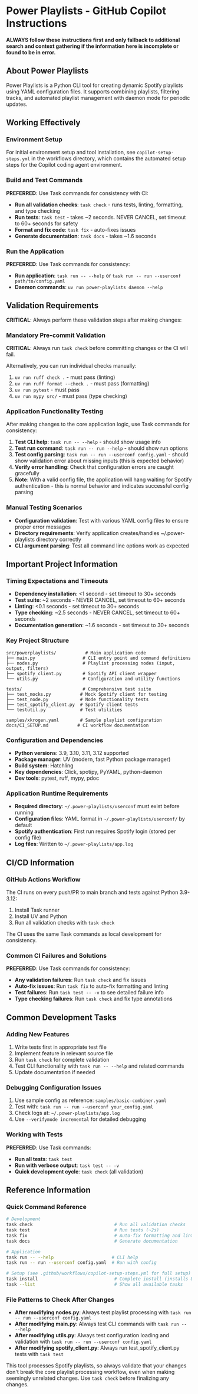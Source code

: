 # Power Playlists - GitHub Copilot Instructions

**ALWAYS follow these instructions first and only fallback to additional search and context gathering if the information here is incomplete or found to be in error.**

## About Power Playlists

Power Playlists is a Python CLI tool for creating dynamic Spotify playlists using YAML configuration files. It supports combining playlists, filtering tracks, and automated playlist management with daemon mode for periodic updates.

## Working Effectively

### Environment Setup
For initial environment setup and tool installation, see `copilot-setup-steps.yml` in the workflows directory, which contains the automated setup steps for the Copilot coding agent environment.

### Build and Test Commands

**PREFERRED**: Use Task commands for consistency with CI:

- **Run all validation checks**: `task check` - runs tests, linting, formatting, and type checking
- **Run tests**: `task test` - takes ~2 seconds. NEVER CANCEL, set timeout to 60+ seconds for safety
- **Format and fix code**: `task fix` - auto-fixes issues
- **Generate documentation**: `task docs` - takes ~1.6 seconds

### Run the Application

**PREFERRED**: Use Task commands for consistency:
- **Run application**: `task run -- --help` or `task run -- run --userconf path/to/config.yaml`
- **Daemon commands**: `uv run power-playlists daemon --help`

## Validation Requirements

**CRITICAL**: Always perform these validation steps after making changes:

### Mandatory Pre-commit Validation
**CRITICAL**: Always run `task check` before committing changes or the CI will fail.

Alternatively, you can run individual checks manually:
1. `uv run ruff check .` - must pass (linting)
2. `uv run ruff format --check .` - must pass (formatting)  
3. `uv run pytest` - must pass
4. `uv run mypy src/` - must pass (type checking)

### Application Functionality Testing
After making changes to the core application logic, use Task commands for consistency:
1. **Test CLI help**: `task run -- --help` - should show usage info
2. **Test run command**: `task run -- run --help` - should show run options
3. **Test config parsing**: `task run -- run --userconf config.yaml` - should show validation error about missing inputs (this is expected behavior)
4. **Verify error handling**: Check that configuration errors are caught gracefully
5. **Note**: With a valid config file, the application will hang waiting for Spotify authentication - this is normal behavior and indicates successful config parsing

### Manual Testing Scenarios
- **Configuration validation**: Test with various YAML config files to ensure proper error messages
- **Directory requirements**: Verify application creates/handles ~/.power-playlists directory correctly
- **CLI argument parsing**: Test all command line options work as expected

## Important Project Information

### Timing Expectations and Timeouts
- **Dependency installation**: <1 second - set timeout to 30+ seconds  
- **Test suite**: ~2 seconds - NEVER CANCEL, set timeout to 60+ seconds
- **Linting**: <0.1 seconds - set timeout to 30+ seconds
- **Type checking**: ~2.5 seconds - NEVER CANCEL, set timeout to 60+ seconds
- **Documentation generation**: ~1.6 seconds - set timeout to 30+ seconds

### Key Project Structure
```
src/powerplaylists/           # Main application code
├── main.py                  # CLI entry point and command definitions
├── nodes.py                 # Playlist processing nodes (input, output, filters)
├── spotify_client.py        # Spotify API client wrapper
└── utils.py                 # Configuration and utility functions

tests/                       # Comprehensive test suite
├── test_mocks.py           # Mock Spotify client for testing
├── test_node.py            # Node functionality tests
├── test_spotify_client.py  # Spotify client tests
└── testutil.py             # Test utilities

samples/xkrogen.yaml        # Sample playlist configuration
docs/CI_SETUP.md           # CI workflow documentation
```

### Configuration and Dependencies
- **Python versions**: 3.9, 3.10, 3.11, 3.12 supported
- **Package manager**: UV (modern, fast Python package manager)
- **Build system**: Hatchling
- **Key dependencies**: Click, spotipy, PyYAML, python-daemon
- **Dev tools**: pytest, ruff, mypy, pdoc

### Application Runtime Requirements
- **Required directory**: `~/.power-playlists/userconf` must exist before running
- **Configuration files**: YAML format in `~/.power-playlists/userconf/` by default
- **Spotify authentication**: First run requires Spotify login (stored per config file)
- **Log files**: Written to `~/.power-playlists/app.log`

## CI/CD Information

### GitHub Actions Workflow
The CI runs on every push/PR to main branch and tests against Python 3.9-3.12:
1. Install Task runner
2. Install UV and Python
3. Run all validation checks with `task check`

The CI uses the same Task commands as local development for consistency.

### Common CI Failures and Solutions
**PREFERRED**: Use Task commands for consistency:
- **Any validation failures**: Run `task check` and fix issues
- **Auto-fix issues**: Run `task fix` to auto-fix formatting and linting
- **Test failures**: Run `task test -- -v` to see detailed failure info
- **Type checking failures**: Run `task check` and fix type annotations

## Common Development Tasks

### Adding New Features
1. Write tests first in appropriate test file
2. Implement feature in relevant source file
3. Run `task check` for complete validation
4. Test CLI functionality with `task run -- --help` and related commands
5. Update documentation if needed

### Debugging Configuration Issues
1. Use sample config as reference: `samples/basic-combiner.yaml`
2. Test with: `task run -- run --userconf your_config.yaml`
3. Check logs at: `~/.power-playlists/app.log`
4. Use `--verifymode incremental` for detailed debugging

### Working with Tests
**PREFERRED**: Use Task commands:
- **Run all tests**: `task test`
- **Run with verbose output**: `task test -- -v`
- **Quick development cycle**: `task check` (all validation)

## Reference Information

### Quick Command Reference
```bash
# Development  
task check                               # Run all validation checks
task test                                # Run tests (~2s)
task fix                                 # Auto-fix formatting and linting
task docs                                # Generate documentation

# Application
task run -- --help                      # CLI help
task run -- run --userconf config.yaml  # Run with config

# Setup (see .github/workflows/copilot-setup-steps.yml for full setup)
task install                             # Complete install (installs UV, deps, Python)
task --list                              # Show all available tasks
```

### File Patterns to Check After Changes
- **After modifying nodes.py**: Always test playlist processing with `task run -- run --userconf config.yaml`
- **After modifying main.py**: Always test CLI commands with `task run -- --help`
- **After modifying utils.py**: Always test configuration loading and validation with `task run -- run --userconf config.yaml`
- **After modifying spotify_client.py**: Always run test_spotify_client.py tests with `task test`

This tool processes Spotify playlists, so always validate that your changes don't break the core playlist processing workflow, even when making seemingly unrelated changes. Use `task check` before finalizing any changes.